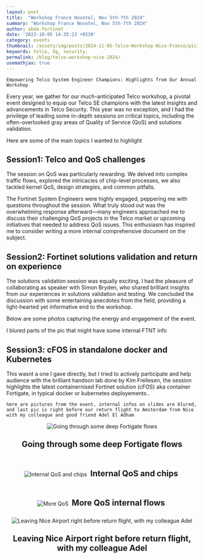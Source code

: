 ```yaml
---
layout: post
title:  "Workshop France Novotel, Nov 5th-7th 2024"
summary: "Workshop France Novotel, Nov 5th-7th 2024"
author: abde-fortinet
date: '2023-10-05 14:35:23 +0530'
category: events
thumbnail: /assets/img/posts/2024-11-05-Telco-Workshop-Nice-France/pic3.jpeg
keywords: telco, 5g, security, 
permalink: /blog/telco-workshop-nice-2024/
usemathjax: true
---
```


`Empowering Telco System Engineer Champions: Highlights from Our Annual Workshop`

Every year, we gather for our much-anticipated Telco workshop, a pivotal event designed to equip our Telco SE champions with the latest insights and advancements in Telco Security. This year was no exception, and I had the privilege of leading some in-depth sessions on critical topics, including the often-overlooked gray areas of Quality of Service (QoS) and solutions validation.

Here are some of the main topics I wanted to highlight

## Session1: Telco and QoS challenges

The session on QoS was particularly rewarding. We delved into complex traffic flows, explored the intricacies of chip-level processes, we also tackled kernel QoS, design strategies, and common pitfalls. 

The Fortinet System Engineers were highly engaged, peppering me with questions throughout the session. What truly stood out was the overwhelming response afterward—many engineers approached me to discuss their challenging QoS projects  in the Telco market or upcoming initiatives that needed to address QoS issues. This enthusiasm has inspired me to consider writing a more  internal comprehensive document on the subject.

## Session2: Fortinet solutions validation and return on experience

The solutions validation session was equally exciting. I had the pleasure of collaborating as speaker with Simon Bryden, who shared brilliant insights from our experiences in solutions validation and testing. We concluded the discussion with some entertaining anecdotes from the field, providing a light-hearted yet informative end to the workshop.

Below are some photos capturing the energy and engagement of the event.

I blured parts of the pic that might have some internal FTNT info

## Session3: cFOS in standalone docker and Kubernetes

This wasnt a one I gave directly, but I tried to actively participate and help audience with the brilliant handson lab done by Kim Frellesen, the session highlights the latest containernised Fortinet solution (cFOS) aka container Fortigate, in typical docker or kubernetes deployements..


`here are pictures from the event, internal infos on slides are blured, and last pic is right before our return flight to Amsterdam from Nice with my colleague and good friend Adel El Adham`

<div style="text-align: center;">
  <img src="/assets/img/posts/2024-11-05-Telco-Workshop-Nice-France/pic1.jpeg" alt="Going through some deep Fortigate flows" class="img-fluid">
  <p style="font-weight: bold; font-size: 1.5em; padding: 5px; display: inline-block;">Going through some deep Fortigate flows</p>
</div>

<div style="text-align: center;">
  <img src="/assets/img/posts/2024-11-05-Telco-Workshop-Nice-France/pic2.jpeg" alt="Internal QoS and chips" class="img-fluid">
  <p style="font-weight: bold; font-size: 1.5em;  padding: 5px; display: inline-block;">Internal QoS and chips</p>
</div>

<div style="text-align: center;">
  <img src="/assets/img/posts/2024-11-05-Telco-Workshop-Nice-France/pic3.jpeg" alt="More QoS" class="img-fluid">
  <p style="font-weight: bold; font-size: 1.5em; padding: 5px; display: inline-block;">More QoS internal flows</p>
</div>

<div style="text-align: center;">
  <img src="/assets/img/posts/2024-11-05-Telco-Workshop-Nice-France/pic4.jpeg" alt="Leaving Nice Airport right before return flight, with my colleague Adel" class="img-fluid">
  <p style="font-weight: bold; font-size: 1.5em; padding: 5px; display: inline-block;">Leaving Nice Airport right before return flight, with my colleague Adel</p>
</div>